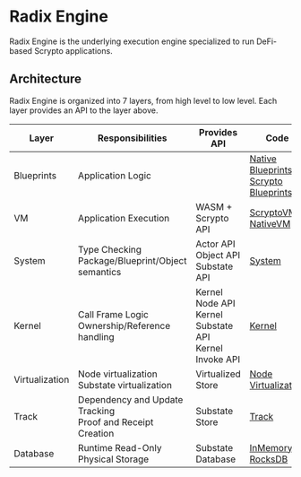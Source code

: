 # Radix Engine

Radix Engine is the underlying execution engine specialized to run DeFi-based Scrypto applications.

## Architecture

Radix Engine is organized into 7 layers, from high level to low level. Each layer provides an API to
the layer above.

| Layer          | Responsibilities                                             | Provides API                                                      | Code                                                                                                       |
|----------------|--------------------------------------------------------------|-------------------------------------------------------------------|------------------------------------------------------------------------------------------------------------|
| Blueprints     | Application Logic                                            |                                                                   | [Native Blueprints](src/blueprints)<br>[Scrypto Blueprints](../radix-engine-tests/tests/blueprints)        | 
| VM             | Application Execution                                        | WASM + Scrypto API                                                | [ScryptoVM](src/vm/scrypto_vm.rs)<br>[NativeVM](src/vm/native_vm.rs)                                       |
| System         | Type Checking<br>Package/Blueprint/Object semantics          | Actor API<br>Object API<br>Substate API<br>                       | [System](src/system)                                                                                       |
| Kernel         | Call Frame Logic<br>Ownership/Reference handling             | Kernel Node API<br> Kernel Substate API<br> Kernel Invoke API<br> | [Kernel](src/kernel)                                                                                       |
| Virtualization | Node virtualization<br>Substate virtualization               | Virtualized Store                                                 | [Node Virtualization](src/system/system_modules/virtualization)                                            |
| Track          | Dependency and Update Tracking<br>Proof and Receipt Creation | Substate Store                                                    | [Track](src/track)                                                                                         |
| Database       | Runtime Read-Only Physical Storage                           | Substate Database                                                 | [InMemoryDB](../radix-engine-stores/src/memory_db.rs)<br>[RocksDB](../radix-engine-stores/src/rocks_db.rs) |
